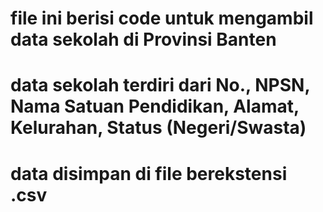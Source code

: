 # file ini berisi code untuk mengambil data sekolah di Provinsi Banten
# data sekolah terdiri dari No., NPSN, Nama Satuan Pendidikan, Alamat, Kelurahan, Status (Negeri/Swasta)
# data disimpan di file berekstensi .csv

